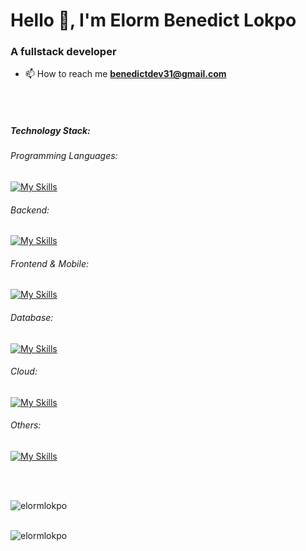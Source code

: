 <h1 align="left">Hello 👋, I'm Elorm Benedict Lokpo</h1>
<h3 align="left">A fullstack developer</h3>

- 📫 How to reach me **benedictdev31@gmail.com**

<br /><br />


<h5>Technology Stack:</h5>

<h6>Programming Languages:</h6> 

[![My Skills](https://skillicons.dev/icons?i=go,js,java,cs,python)](https://skillicons.dev) <br />

<h6>Backend:</h6> 

[![My Skills](https://skillicons.dev/icons?i=go,spring,dotnet)](https://skillicons.dev) <br />

<h6>Frontend & Mobile:</h6>

[![My Skills](https://skillicons.dev/icons?i=react,flutter)](https://skillicons.dev) <br />

<h6>Database:</h6> 
   
[![My Skills](https://skillicons.dev/icons?i=postgres,mongodb)](https://skillicons.dev) <br />

<h6>Cloud:</h6>

[![My Skills](https://skillicons.dev/icons?i=aws,gcp,azure)](https://skillicons.dev) <br />


<h6>Others:</h6> 

[![My Skills](https://skillicons.dev/icons?i=docker,kubernetes,jenkins)](https://skillicons.dev) <br />



<br />

<br />


<p><img align="left" src="https://github-readme-streak-stats.herokuapp.com/?user=elormlokpo&theme=algolia" alt="elormlokpo" /></p>
<br /> <br />
<p><img align="left" src="https://github-readme-stats.vercel.app/api/top-langs?username=elormlokpo&show_icons=true&locale=en&layout=compact&theme=algolia" alt="elormlokpo" /></p>




